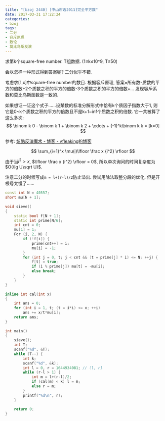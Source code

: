 ```yaml
---
title: "[bzoj 2440] [中山市选2011]完全平方数"
date: 2017-03-31 17:22:24
categories:
- bzoj
tags:
- 二分
- 容斥原理
- 数论
- 莫比乌斯反演
---
```

求第k个square-free number. T组数据. (1&le;k&le;10^9, T&le;50)
<!--more-->
会以怎样一种形式得到答案呢? 二分似乎不错.

考虑求[1,x]中square-free number的数目. 根据容斥原理, 答案=所有数-质数的平方的倍数+2个质数之积的平方的倍数-3个质数之积的平方的倍数+... 发现容斥系数和莫比乌斯函数是一致的.

如果想证一证这个式子......设某数的标准分解形式中恰有k个质因子指数大于1, 则它是0~k个质数之积的平方的倍数且不是k+1~inf个质数之积的倍数. 它一共被算了这么多次:
$$
\binom k 0 - \binom k 1 + \binom k 2 + \cdots + (-1)^k\binom k k = [k=0]
$$

参考: [炫酷反演魔术 - 博客 - vfleaking的博客](http://vfleaking.blog.uoj.ac/blog/87)

$$
\sum_{i=1}^x \mu(i)\lfloor \frac x {i^2} \rfloor
$$

由于当$i^2 > x$, $\lfloor \frac x {i^2} \rfloor = 0$, 所以单次询问的时间复杂度为$O(\lg U\sqrt U)$.

注意二分的时候写成`m = l+(r-l)/2`防止溢出. 尝试用除法取整分段的优化, 但是开根号太慢了......

```cpp
const int N = 40557;
short mu[N + 1];
 
void sieve()
{
    static bool f[N + 1];
    static int prime[N/6];
    int cnt = 0;
    mu[1] = 1;
    For (i, 2, N) {
        if (!f[i]) {
            prime[cnt++] = i;
            mu[i] = -1;
        }
        for (int j = 0, t; j < cnt && (t = prime[j] * i) <= N; ++j) {
            f[t] = true;
            if (i % prime[j]) mu[t] = -mu[i];
            else break;
        }
    }
}
 
inline int cal(int x)
{
    int ans = 0;
    for (int i = 1, t; (t = i*i) <= x; ++i)
        ans += x/t*mu[i];
    return ans;
}
 
int main()
{
    sieve();
    int T;
    scanf("%d", &T);
    while (T--) {
        int k;
        scanf("%d", &k);
        int l = 0, r = 1644934081; // (l, r]
        while (r-l > 1) {
            int m = l+(r-l)/2;
            if (cal(m) < k) l = m;
            else r = m;
        }
        printf("%d\n", r);
    }
     
    return 0;
}
```